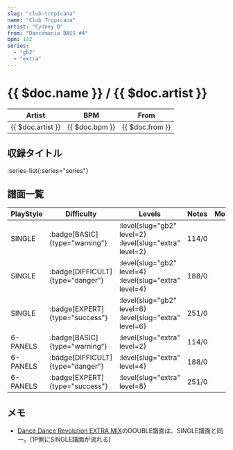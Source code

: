 ```yaml
---
slug: "club-tropicana"
name: "Club Tropicana"
artist: "Cydney D"
from: "Dancemania BASS #4"
bpm: 132
series:
  - "gb2"
  - "extra"
---
```


# {{ $doc.name }} / {{ $doc.artist }}

|Artist|BPM|From|
|------|---|----|
|{{ $doc.artist }}|{{ $doc.bpm }}|{{ $doc.from }}|

## 収録タイトル

:series-list{:series="series"}

## 譜面一覧

|PlayStyle|Difficulty|Levels|Notes|Movie|
|---------|----------|------|-----|-----|
|SINGLE| :badge[BASIC]{type="warning"}|<div class="field is-grouped is-grouped-multiline"> :level{slug="gb2" level=2} :level{slug="extra" level=2}</div>|114/0||
|SINGLE| :badge[DIFFICULT]{type="danger"}|<div class="field is-grouped is-grouped-multiline"> :level{slug="gb2" level=4} :level{slug="extra" level=4}</div>|188/0||
|SINGLE| :badge[EXPERT]{type="success"}|<div class="field is-grouped is-grouped-multiline"> :level{slug="gb2" level=6} :level{slug="extra" level=6}</div>|251/0||
|6-PANELS| :badge[BASIC]{type="warning"}|<div class="field is-grouped is-grouped-multiline"> :level{slug="extra" level=2}</div>|114/0||
|6-PANELS| :badge[DIFFICULT]{type="danger"}|<div class="field is-grouped is-grouped-multiline"> :level{slug="extra" level=4}</div>|188/0||
|6-PANELS| :badge[EXPERT]{type="success"}|<div class="field is-grouped is-grouped-multiline"> :level{slug="extra" level=8}</div>|251/0||

## メモ

- [Dance Dance Revolution EXTRA MIX](/series/extra)のDOUBLE譜面は、SINGLE譜面と同一。(1P側にSINGLE譜面が流れる)
